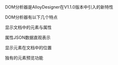DOM分析器是AlloyDesigner在V1.1.0版本中引入的新特性

DOM分析器有以下几个特点

显示文档中的元素与属性

属性JSON数据直观表示

显示元素在文档中的位置

独有的元素预览功能
